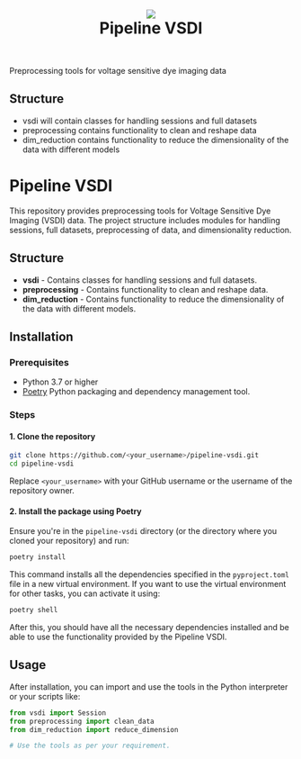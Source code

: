 <h1 align="center">
<img src="https://images.squarespace-cdn.com/content/v1/6172d4d5e7f28f6b50179b1b/c3b7cc24-51a1-44aa-8b39-b5e94ac01e8d/image+%282%29.png">
<br>Pipeline VSDI
</h1><br>

Preprocessing tools for voltage sensitive dye imaging data

## Structure

- vsdi will contain classes for handling sessions and full datasets
- preprocessing contains functionality to clean and reshape data
- dim_reduction contains functionality to reduce the dimensionality of the data with different models

# Pipeline VSDI

This repository provides preprocessing tools for Voltage Sensitive Dye Imaging (VSDI) data. The project structure includes modules for handling sessions, full datasets, preprocessing of data, and dimensionality reduction.

## Structure

- **vsdi** - Contains classes for handling sessions and full datasets.
- **preprocessing** - Contains functionality to clean and reshape data.
- **dim_reduction** - Contains functionality to reduce the dimensionality of the data with different models.

## Installation

### Prerequisites

- Python 3.7 or higher
- [Poetry](https://python-poetry.org/docs/#installation) Python packaging and dependency management tool.

### Steps

#### 1. Clone the repository

```bash
git clone https://github.com/<your_username>/pipeline-vsdi.git
cd pipeline-vsdi
```

Replace `<your_username>` with your GitHub username or the username of the repository owner.

#### 2. Install the package using Poetry

Ensure you're in the `pipeline-vsdi` directory (or the directory where you cloned your repository) and run:

```bash
poetry install
```

This command installs all the dependencies specified in the `pyproject.toml` file in a new virtual environment. If you want to use the virtual environment for other tasks, you can activate it using:

```bash
poetry shell
```

After this, you should have all the necessary dependencies installed and be able to use the functionality provided by the Pipeline VSDI.

## Usage

After installation, you can import and use the tools in the Python interpreter or your scripts like:

```python
from vsdi import Session
from preprocessing import clean_data
from dim_reduction import reduce_dimension

# Use the tools as per your requirement.
```